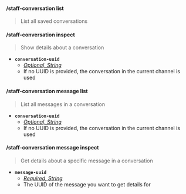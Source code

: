 #### /staff-conversation list
> List all saved conversations

#### /staff-conversation inspect
> Show details about a conversation
- **`conversation-uuid`**
  - *[Optional, String](proompter-documentation/guides/Quickstart/Slash%20Commands.md####String)*
  - If no UUID is provided, the conversation in the current channel is used

#### /staff-conversation message list
> List all messages in a conversation
- **`conversation-uuid`**
  - *[Optional, String](proompter-documentation/guides/Quickstart/Slash%20Commands.md####String)*
  - If no UUID is provided, the conversation in the current channel is used

#### /staff-conversation message inspect
> Get details about a specific message in a conversation
- **`message-uuid`**
  - *[Required, String](proompter-documentation/guides/Quickstart/Slash%20Commands.md####String)*
  - The UUID of the message you want to get details for
